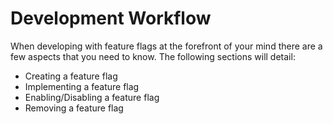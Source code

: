 # Development Workflow

When developing with feature flags at the forefront of your mind there are a few aspects that you need to know. The following sections will detail:

* Creating a feature flag
* Implementing a feature flag
* Enabling/Disabling a feature flag
* Removing a feature flag



